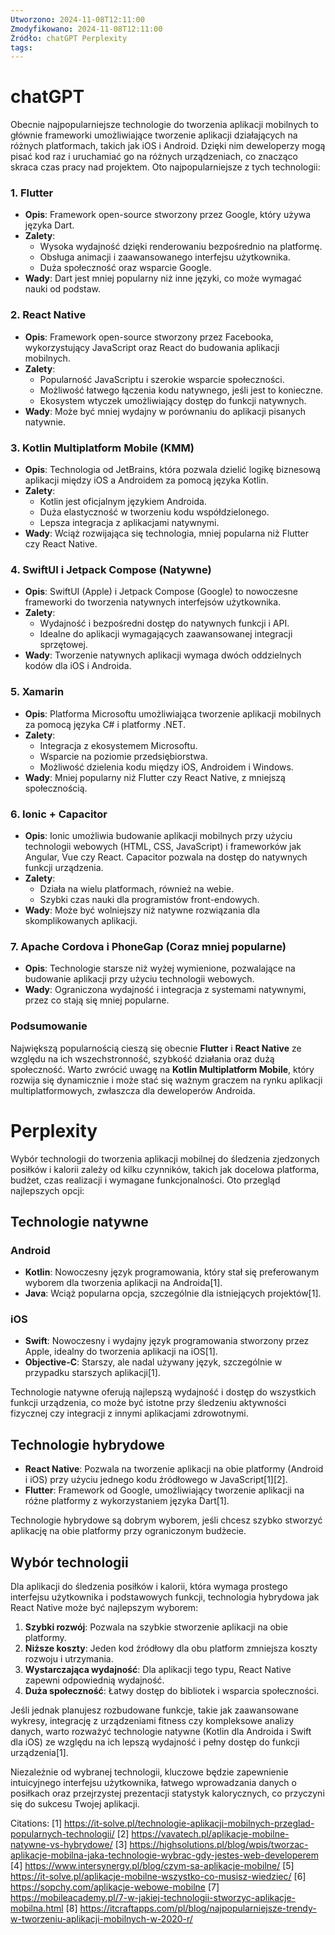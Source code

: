 ```yaml
---
Utworzono: 2024-11-08T12:11:00
Zmodyfikowano: 2024-11-08T12:11:00
Źródło: chatGPT Perplexity
tags:
---
```


# chatGPT
Obecnie najpopularniejsze technologie do tworzenia aplikacji mobilnych to głównie frameworki umożliwiające tworzenie aplikacji działających na różnych platformach, takich jak iOS i Android. Dzięki nim deweloperzy mogą pisać kod raz i uruchamiać go na różnych urządzeniach, co znacząco skraca czas pracy nad projektem. Oto najpopularniejsze z tych technologii:

### 1. **Flutter**
   - **Opis**: Framework open-source stworzony przez Google, który używa języka Dart.
   - **Zalety**: 
      - Wysoka wydajność dzięki renderowaniu bezpośrednio na platformę.
      - Obsługa animacji i zaawansowanego interfejsu użytkownika.
      - Duża społeczność oraz wsparcie Google.
   - **Wady**: Dart jest mniej popularny niż inne języki, co może wymagać nauki od podstaw.

### 2. **React Native**
   - **Opis**: Framework open-source stworzony przez Facebooka, wykorzystujący JavaScript oraz React do budowania aplikacji mobilnych.
   - **Zalety**:
      - Popularność JavaScriptu i szerokie wsparcie społeczności.
      - Możliwość łatwego łączenia kodu natywnego, jeśli jest to konieczne.
      - Ekosystem wtyczek umożliwiający dostęp do funkcji natywnych.
   - **Wady**: Może być mniej wydajny w porównaniu do aplikacji pisanych natywnie.

### 3. **Kotlin Multiplatform Mobile (KMM)**
   - **Opis**: Technologia od JetBrains, która pozwala dzielić logikę biznesową aplikacji między iOS a Androidem za pomocą języka Kotlin.
   - **Zalety**:
      - Kotlin jest oficjalnym językiem Androida.
      - Duża elastyczność w tworzeniu kodu współdzielonego.
      - Lepsza integracja z aplikacjami natywnymi.
   - **Wady**: Wciąż rozwijająca się technologia, mniej popularna niż Flutter czy React Native.

### 4. **SwiftUI i Jetpack Compose (Natywne)**
   - **Opis**: SwiftUI (Apple) i Jetpack Compose (Google) to nowoczesne frameworki do tworzenia natywnych interfejsów użytkownika.
   - **Zalety**:
      - Wydajność i bezpośredni dostęp do natywnych funkcji i API.
      - Idealne do aplikacji wymagających zaawansowanej integracji sprzętowej.
   - **Wady**: Tworzenie natywnych aplikacji wymaga dwóch oddzielnych kodów dla iOS i Androida.

### 5. **Xamarin**
   - **Opis**: Platforma Microsoftu umożliwiająca tworzenie aplikacji mobilnych za pomocą języka C# i platformy .NET.
   - **Zalety**:
      - Integracja z ekosystemem Microsoftu.
      - Wsparcie na poziomie przedsiębiorstwa.
      - Możliwość dzielenia kodu między iOS, Androidem i Windows.
   - **Wady**: Mniej popularny niż Flutter czy React Native, z mniejszą społecznością.

### 6. **Ionic + Capacitor**
   - **Opis**: Ionic umożliwia budowanie aplikacji mobilnych przy użyciu technologii webowych (HTML, CSS, JavaScript) i frameworków jak Angular, Vue czy React. Capacitor pozwala na dostęp do natywnych funkcji urządzenia.
   - **Zalety**:
      - Działa na wielu platformach, również na webie.
      - Szybki czas nauki dla programistów front-endowych.
   - **Wady**: Może być wolniejszy niż natywne rozwiązania dla skomplikowanych aplikacji.

### 7. **Apache Cordova i PhoneGap (Coraz mniej popularne)**
   - **Opis**: Technologie starsze niż wyżej wymienione, pozwalające na budowanie aplikacji przy użyciu technologii webowych.
   - **Wady**: Ograniczona wydajność i integracja z systemami natywnymi, przez co stają się mniej popularne.

### Podsumowanie
Największą popularnością cieszą się obecnie **Flutter** i **React Native** ze względu na ich wszechstronność, szybkość działania oraz dużą społeczność. Warto zwrócić uwagę na **Kotlin Multiplatform Mobile**, który rozwija się dynamicznie i może stać się ważnym graczem na rynku aplikacji multiplatformowych, zwłaszcza dla deweloperów Androida.

# Perplexity

Wybór technologii do tworzenia aplikacji mobilnej do śledzenia zjedzonych posiłków i kalorii zależy od kilku czynników, takich jak docelowa platforma, budżet, czas realizacji i wymagane funkcjonalności. Oto przegląd najlepszych opcji:

## Technologie natywne

### Android
- **Kotlin**: Nowoczesny język programowania, który stał się preferowanym wyborem dla tworzenia aplikacji na Androida[1].
- **Java**: Wciąż popularna opcja, szczególnie dla istniejących projektów[1].

### iOS
- **Swift**: Nowoczesny i wydajny język programowania stworzony przez Apple, idealny do tworzenia aplikacji na iOS[1].
- **Objective-C**: Starszy, ale nadal używany język, szczególnie w przypadku starszych aplikacji[1].

Technologie natywne oferują najlepszą wydajność i dostęp do wszystkich funkcji urządzenia, co może być istotne przy śledzeniu aktywności fizycznej czy integracji z innymi aplikacjami zdrowotnymi.

## Technologie hybrydowe

- **React Native**: Pozwala na tworzenie aplikacji na obie platformy (Android i iOS) przy użyciu jednego kodu źródłowego w JavaScript[1][2].
- **Flutter**: Framework od Google, umożliwiający tworzenie aplikacji na różne platformy z wykorzystaniem języka Dart[1].

Technologie hybrydowe są dobrym wyborem, jeśli chcesz szybko stworzyć aplikację na obie platformy przy ograniczonym budżecie.

## Wybór technologii

Dla aplikacji do śledzenia posiłków i kalorii, która wymaga prostego interfejsu użytkownika i podstawowych funkcji, technologia hybrydowa jak React Native może być najlepszym wyborem:

1. **Szybki rozwój**: Pozwala na szybkie stworzenie aplikacji na obie platformy.
2. **Niższe koszty**: Jeden kod źródłowy dla obu platform zmniejsza koszty rozwoju i utrzymania.
3. **Wystarczająca wydajność**: Dla aplikacji tego typu, React Native zapewni odpowiednią wydajność.
4. **Duża społeczność**: Łatwy dostęp do bibliotek i wsparcia społeczności.

Jeśli jednak planujesz rozbudowane funkcje, takie jak zaawansowane wykresy, integrację z urządzeniami fitness czy kompleksowe analizy danych, warto rozważyć technologie natywne (Kotlin dla Androida i Swift dla iOS) ze względu na ich lepszą wydajność i pełny dostęp do funkcji urządzenia[1].

Niezależnie od wybranej technologii, kluczowe będzie zapewnienie intuicyjnego interfejsu użytkownika, łatwego wprowadzania danych o posiłkach oraz przejrzystej prezentacji statystyk kalorycznych, co przyczyni się do sukcesu Twojej aplikacji.

Citations:
[1] https://it-solve.pl/technologie-aplikacji-mobilnych-przeglad-popularnych-technologii/
[2] https://vavatech.pl/aplikacje-mobilne-natywne-vs-hybrydowe/
[3] https://highsolutions.pl/blog/wpis/tworzac-aplikacje-mobilna-jaka-technologie-wybrac-gdy-jestes-web-developerem
[4] https://www.intersynergy.pl/blog/czym-sa-aplikacje-mobilne/
[5] https://it-solve.pl/aplikacje-mobilne-wszystko-co-musisz-wiedziec/
[6] https://sopchy.com/aplikacje-webowe-mobilne
[7] https://mobileacademy.pl/7-w-jakiej-technologii-stworzyc-aplikacje-mobilna.html
[8] https://itcraftapps.com/pl/blog/najpopularniejsze-trendy-w-tworzeniu-aplikacji-mobilnych-w-2020-r/
